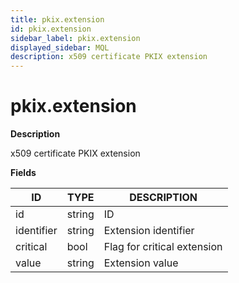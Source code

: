 ```yaml
---
title: pkix.extension
id: pkix.extension
sidebar_label: pkix.extension
displayed_sidebar: MQL
description: x509 certificate PKIX extension
---
```


# pkix.extension

**Description**

x509 certificate PKIX extension

**Fields**

| ID         | TYPE   | DESCRIPTION                 |
| ---------- | ------ | --------------------------- |
| id         | string | ID                          |
| identifier | string | Extension identifier        |
| critical   | bool   | Flag for critical extension |
| value      | string | Extension value             |
